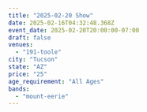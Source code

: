 ```yaml
---
title: "2025-02-20 Show"
date: 2025-02-16T04:32:48.368Z
event_date: 2025-02-20T20:00:00-07:00
draft: false
venues:
  - "191-toole"
city: "Tucson"
state: "AZ"
price: "25"
age_requirement: "All Ages"
bands:
  - "mount-eerie"
---
```

